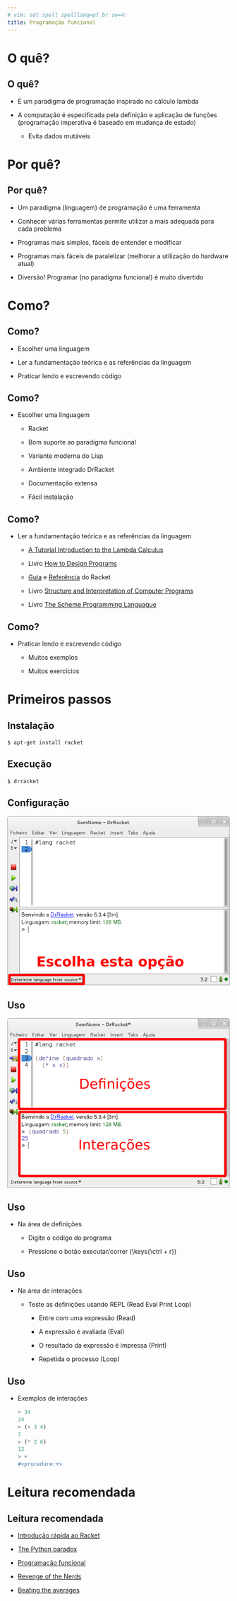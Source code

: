 ```yaml
---
# vim: set spell spelllang=pt_br sw=4:
title: Programação funcional
---
```


O quê?
======

## O quê?

- É um paradigma de programação inspirado no cálculo lambda

- A computação é especificada pela definição e aplicação de funções
  (programação imperativa é baseado em mudança de estado)

    - Evita dados mutáveis



Por quê?
========

## Por quê?

- Um paradigma (linguagem) de programação é uma ferramenta

- Conhecer várias ferramentas permite utilizar a mais adequada para cada problema

- Programas mais simples, fáceis de entender e modificar

- Programas mais fáceis de paralelizar (melhorar a utilização do hardware atual)

- Diversão! Programar (no paradigma funcional) é muito divertido



Como?
=====

## Como?

- Escolher uma linguagem

- Ler a fundamentação teórica e as referências da linguagem

- Praticar lendo e escrevendo código


## Como?

- Escolher uma linguagem

    - Racket

    - Bom suporte ao paradigma funcional

    - Variante moderna do Lisp

    - Ambiente integrado DrRacket

    - Documentação extensa

    - Fácil instalação


## Como?

- Ler a fundamentação teórica e as referências da linguagem

    - [A Tutorial Introduction to the Lambda Calculus](http://www.inf.fu-berlin.de/lehre/WS03/alpi/lambda.pdf)

    - Livro [How to Design Programs](http://htdp.org/)

    - [Guia](http://docs.racket-lang.org/guide/index.html)
      e [Referência](http://docs.racket-lang.org/reference/) do Racket

    - Livro [Structure and Interpretation of Computer Programs](https://mitpress.mit.edu/sicp/)

    - Livro [The Scheme Programming Languague](http://www.scheme.com/tspl4/ )


## Como?

- Praticar lendo e escrevendo código

    - Muitos exemplos

    - Muitos exercícios



Primeiros passos
================

## Instalação

```console
$ apt-get install racket
```


## Execução

```console
$ drracket
```


## Configuração

![](imagens/drracket-config.png)


## Uso

![](imagens/drracket-exemplo.png)


## Uso

- Na área de definições

    - Digite o código do programa

    - Pressione o botão executar/correr (\keys{\ctrl + r})


## Uso

- Na área de interações

    - Teste as definições usando REPL (Read Eval Print Loop)

        - Entre com uma expressão (Read)

        - A expressão é avaliada (Eval)

        - O resultado da expressão é impressa (Print)

        - Repetida o processo (Loop)


## Uso

- Exemplos de interações

    ```scheme
    > 34
    34
    > (+ 3 4)
    7
    > (* 2 6)
    12
    > +
    #<procedure:+>
    ```



Leitura recomendada
===================

## Leitura recomendada

- [Introdução rápida ao Racket](http://docs.racket-lang.org/quick/)

- [The Python paradox](http://www.paulgraham.com/pypar.html)

- [Programação funcional](https://en.wikipedia.org/wiki/Functional_programming)

- [Revenge of the Nerds](http://www.paulgraham.com/icad.html)

- [Beating the averages](http://www.paulgraham.com/avg.html)
